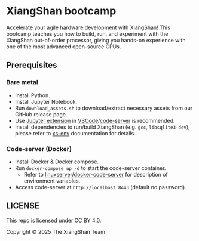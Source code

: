 # XiangShan bootcamp

Accelerate your agile hardware development with XiangShan!
This bootcamp teaches you how to build, run, and experiment with the XiangShan out-of-order processor, giving you hands-on experience with one of the most advanced open-source CPUs.

## Prerequisites

### Bare metal
<!-- TODO: detailed description for prerequisites -->

- Install Python.
- Install Jupyter Notebook.
- Run `download_assets.sh` to download/extract necessary assets from our GitHub release page.
- Use [Jupyter extension](https://marketplace.visualstudio.com/items?itemName=ms-toolsai.jupyter) in [VSCode](https://code.visualstudio.com)/[code-server](https://github.com/coder/code-server) is recommended.
- Install dependencies to run/build XiangShan (e.g. `gcc`, `libsqlite3-dev`), please refer to [xs-env](https://docs.xiangshan.cc/zh-cn/latest/tools/xsenv) documentation for details.

### Code-server (Docker)

- Install Docker & Docker compose.
- Run `docker-compose up -d` to start the code-server container.
  - Refer to [linuxserver/docker-code-server](https://github.com/linuxserver/docker-code-server#usage) for description of environment variables.
- Access code-server at `http://localhost:8443` (default no password).

## LICENSE

This repo is licensed under CC BY 4.0.

Copyright © 2025 The XiangShan Team
